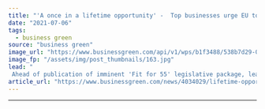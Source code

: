 ```yaml
---
title: "'A once in a lifetime opportunity' -  Top businesses urge EU to turbocharge net zero strategy"
date: "2021-07-06"
tags: 
  - business green
source: "business green"
image_url: "https://www.businessgreen.com/api/v1/wps/b1f3488/538b7d29-0f81-41bf-b5a6-09b71c13dbb6/5/Ursula-Leyen-185x114.jpg"
image_fp: "/assets/img/post_thumbnails/163.jpg"
lead: "
 Ahead of publication of imminent 'Fit for 55' legislative package, leading business groups call on Brussels to accelerate green recovery ..."
article_url: "https://www.businessgreen.com/news/4034029/lifetime-opportunity-businesses-urge-eu-turbocharge-net-zero-strategy"
---
```


---

